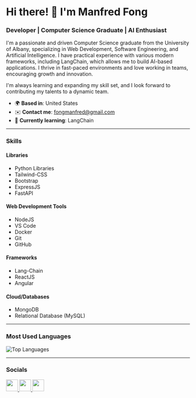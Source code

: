 # Hi there! 👋 I'm Manfred Fong

### Developer | Computer Science Graduate | AI Enthusiast

I'm a passionate and driven Computer Science graduate from the University of Albany, specializing in Web Development, Software Engineering, and Artificial Intelligence. I have practical experience with various modern frameworks, including LangChain, which allows me to build AI-based applications. I thrive in fast-paced environments and love working in teams, encouraging growth and innovation.

I'm always learning and expanding my skill set, and I look forward to contributing my talents to a dynamic team.

- 🌍 **Based in**: United States
- ✉️ **Contact me**: [fongmanfred@gmail.com](mailto:fongmanfred@gmail.com)
- 🧠 **Currently learning**: LangChain

---

### Skills

#### Libraries
- Python Libraries
- Tailwind-CSS
- Bootstrap
- ExpressJS
- FastAPI

#### Web Development Tools
- NodeJS
- VS Code
- Docker
- Git
- GitHub

#### Frameworks
- Lang-Chain
- ReactJS
- Angular

#### Cloud/Databases
- MongoDB
- Relational Database (MySQL)

---
### Most Used Languages

![Top Languages](https://github-readme-stats.vercel.app/api/top-langs/?username=BasicallyManny&layout=compact&langs_count=6&theme=radical)

---

### Socials

<p align="left">
  <a href="http://www.instagram.com/basicallymanny" target="_blank" rel="noreferrer">
    <img src="https://raw.githubusercontent.com/danielcranney/readme-generator/main/public/icons/socials/instagram.svg" width="32" height="32" />
  </a>
  <a href="https://www.linkedin.com/in/manfred-fong-532548300/" target="_blank" rel="noreferrer">
    <img src="https://raw.githubusercontent.com/danielcranney/readme-generator/main/public/icons/socials/linkedin.svg" width="32" height="32" />
  </a>
  <a href="https://www.x.com/WackBasically" target="_blank" rel="noreferrer">
    <img src="https://raw.githubusercontent.com/danielcranney/readme-generator/main/public/icons/socials/twitter.svg" width="32" height="32" />
  </a>
</p>
